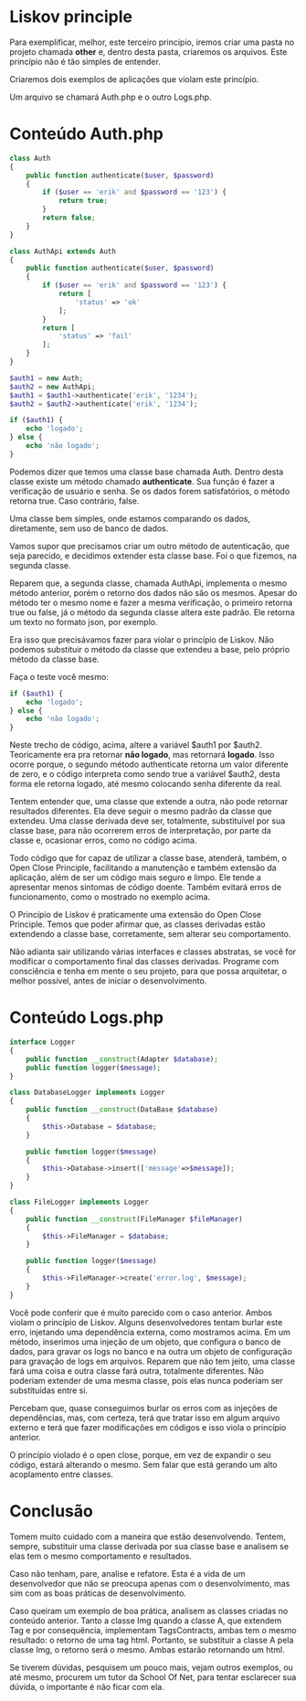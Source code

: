# Liskov principle

Para exemplificar, melhor, este terceiro princípio, iremos criar uma pasta no projeto chamada **other** e, dentro desta pasta, criaremos os arquivos. 
Este princípio não é tão simples de entender.

Criaremos dois exemplos de aplicações que violam este princípio. 

Um arquivo se chamará Auth.php e o outro Logs.php.

# Conteúdo Auth.php

```php
class Auth
{
    public function authenticate($user, $password)
    {
        if ($user == 'erik' and $password == '123') {
            return true;
        }
        return false;
    }
}

class AuthApi extends Auth
{
    public function authenticate($user, $password)
    {
        if ($user == 'erik' and $password == '123') {
            return [
                'status' => 'ok'
            ];
        }
        return [
            'status' => 'fail'
        ];
    }
}

$auth1 = new Auth;
$auth2 = new AuthApi;
$auth1 = $auth1->authenticate('erik', '1234');
$auth2 = $auth2->authenticate('erik', '1234');

if ($auth1) {
    echo 'logado';
} else {
    echo 'não logado';
}
```

Podemos dizer que temos uma classe base chamada Auth. Dentro desta classe existe um método chamado **authenticate**. Sua função é fazer a verificação de usuário e senha. 
Se os dados forem satisfatórios, o método retorna true. Caso contrário, false.

Uma classe bem simples, onde estamos comparando os dados, diretamente, sem uso de banco de dados.

Vamos supor que precisamos criar um outro método de autenticação, que seja parecido, e decidimos extender esta classe base.  Foi o que fizemos, na segunda classe.

Reparem que, a segunda classe, chamada AuthApi, implementa o mesmo método anterior, porém o retorno dos dados não são os mesmos. 
Apesar do método ter o mesmo nome e fazer a mesma verificação, o primeiro retorna true ou false, já o método da segunda classe altera este padrão. Ele retorna um texto no formato json, por exemplo.

Era isso que precisávamos fazer para violar o princípio de Liskov. 
Não podemos substituir o método da classe que extendeu a base, pelo próprio método da classe base.

Faça o teste você mesmo:

```php
if ($auth1) {
    echo 'logado';
} else {
    echo 'não logado';
}
```

Neste trecho de código, acima, altere a variável $auth1 por $auth2. Teoricamente era pra retornar **não logado**, mas retornará **logado**. Isso ocorre porque, o segundo método authenticate retorna um valor diferente de zero, e o código interpreta como sendo true a variável $auth2, desta forma ele retorna logado, até mesmo colocando senha diferente da real.

Tentem entender que, uma classe que extende a outra, não pode retornar resultados diferentes. Ela deve seguir o mesmo padrão da classe que extendeu. 
Uma classe derivada deve ser, totalmente, substituível por sua classe base, para não ocorrerem erros de interpretação, por parte da classe e, ocasionar erros, como no código acima.

Todo código que for capaz de utilizar a classe base, atenderá, também, o Open Close Principle, facilitando a manutenção e também extensão da aplicação, além de ser um código mais seguro e limpo.
Ele tende a apresentar menos sintomas de código doente. Também evitará erros de funcionamento, como o mostrado no exemplo acima.

O Princípio de Liskov é praticamente uma extensão do Open Close Principle. Temos que poder afirmar que, as classes derivadas estão extendendo a classe base, corretamente, sem alterar seu comportamento.

Não adianta sair utilizando várias interfaces e classes abstratas, se você for modificar o comportamento final das classes derivadas. 
Programe com consciência e tenha em mente o seu projeto, para que possa arquitetar, o melhor possível, antes de iniciar o desenvolvimento.


# Conteúdo Logs.php

```php
interface Logger
{
    public function __construct(Adapter $database);
    public function logger($message);
}

class DatabaseLogger implements Logger
{
    public function __construct(DataBase $database)
    {
        $this->Database = $database;
    }

    public function logger($message)
    {
        $this->Database->insert(['message'=>$message]);
    }
}

class FileLogger implements Logger
{
    public function __construct(FileManager $fileManager)
    {
        $this->FileManager = $database;
    }

    public function logger($message)
    {
        $this->FileManager->create('error.log', $message);
    }
}
```

Você pode conferir que é muito parecido com o caso anterior. Ambos violam o princípio de Liskov. 
Alguns desenvolvedores tentam burlar este erro, injetando uma dependência externa, como mostramos acima. 
Em um método, inserimos uma injeção de um objeto, que configura o banco de dados, para gravar os logs no banco e na outra um objeto de configuração para gravação de logs em arquivos. 
Reparem que não tem jeito, uma classe fará uma coisa e outra classe fará outra, totalmente diferentes. Não poderiam extender de uma mesma classe, pois elas nunca poderiam ser substituídas entre si.

Percebam que, quase conseguimos burlar os erros com as injeções de dependências, mas, com certeza, terá que tratar isso em algum arquivo externo e terá que fazer modificações em códigos e isso viola o princípio anterior. 

O princípio violado é o open close, porque, em vez de expandir o seu código, estará alterando o mesmo. Sem falar que está gerando um alto acoplamento entre classes.

# Conclusão

Tomem muito cuidado com a maneira que estão desenvolvendo. Tentem, sempre, substituir uma classe derivada por sua classe base e analisem se elas tem o mesmo comportamento e resultados.

Caso não tenham, pare, analise e refatore. 
Esta é a vida de um desenvolvedor que não se preocupa apenas com o desenvolvimento, mas sim com as boas práticas de desenvolvimento.

Caso queiram um exemplo de boa prática, analisem as classes criadas no conteúdo anterior. 
Tanto a classe Img quando a classe A, que extendem Tag e por consequência, implementam TagsContracts, ambas tem o mesmo resultado: o retorno de uma tag html. 
Portanto, se substituir a classe A pela classe Img, o retorno será o mesmo. Ambas estarão retornando um html.

Se tiverem dúvidas, pesquisem um pouco mais, vejam outros exemplos, ou até mesmo, procurem um tutor da School Of Net, para tentar esclarecer sua dúvida, o importante é não ficar com ela.